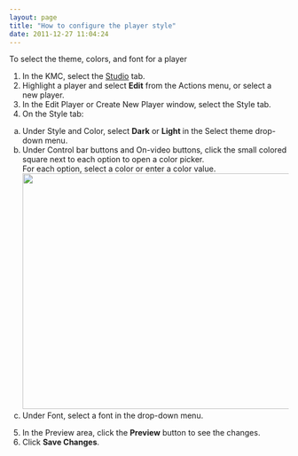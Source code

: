 ```yaml
---
layout: page
title: "How to configure the player style"
date: 2011-12-27 11:04:24
---
```


<p class="mce-procedure">
  To select the theme, colors, and font for a player 
</p>

1.  In the KMC, select the <a href="http://www.kaltura.com/index.php/kmc/kmc4#studio%7CplayersList" target="_blank">Studio</a> tab.
2.  Highlight a player and select **Edit** from the Actions menu, or select a new player.
3.  In the Edit Player or Create New Player window, select the Style tab.
4.  On the Style tab:
<ol style="list-style-type: lower-alpha;">
  <li>
    Under Style and Color, select <strong>Dark</strong> or <strong>Light </strong>in the Select theme drop-down menu.
  </li>
  <li>
    Under Control bar buttons and On-video buttons, click the small colored square next to each option to open a color picker.<br />For each option, select a color or enter a color value.<br /><img src="http://knowledge.kaltura.com/sites/default/files/styles/large/public/Change%20player%20style.png" alt="" width="640" height="425" style="border-style: initial; border-color: initial;" />
  </li>
  <li>
    Under Font, select a font in the drop-down menu.
  </li>
</ol>

5.  In the Preview area, click the **Preview** button to see the changes.
6.  Click **Save Changes**.

 
